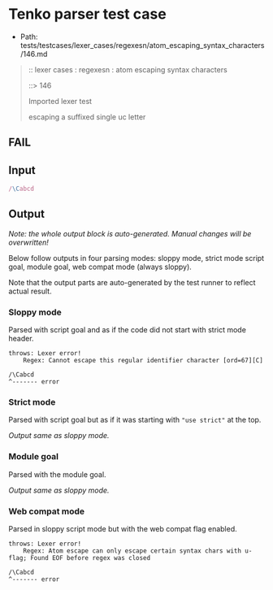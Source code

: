 # Tenko parser test case

- Path: tests/testcases/lexer_cases/regexesn/atom_escaping_syntax_characters/146.md

> :: lexer cases : regexesn : atom escaping syntax characters
>
> ::> 146
>
> Imported lexer test
>
> escaping a suffixed single uc letter

## FAIL

## Input

`````js
/\Cabcd
`````

## Output

_Note: the whole output block is auto-generated. Manual changes will be overwritten!_

Below follow outputs in four parsing modes: sloppy mode, strict mode script goal, module goal, web compat mode (always sloppy).

Note that the output parts are auto-generated by the test runner to reflect actual result.

### Sloppy mode

Parsed with script goal and as if the code did not start with strict mode header.

`````
throws: Lexer error!
    Regex: Cannot escape this regular identifier character [ord=67][C]

/\Cabcd
^------- error
`````

### Strict mode

Parsed with script goal but as if it was starting with `"use strict"` at the top.

_Output same as sloppy mode._

### Module goal

Parsed with the module goal.

_Output same as sloppy mode._

### Web compat mode

Parsed in sloppy script mode but with the web compat flag enabled.

`````
throws: Lexer error!
    Regex: Atom escape can only escape certain syntax chars with u-flag; Found EOF before regex was closed

/\Cabcd
^------- error
`````

